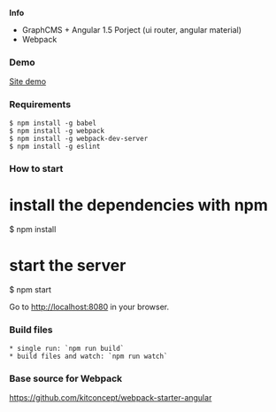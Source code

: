 **Info**

* GraphCMS + Angular 1.5 Porject (ui router, angular material)
* Webpack 

### Demo

[Site demo](http://graphcms.dagthom.as)

### Requirements
```
$ npm install -g babel
$ npm install -g webpack
$ npm install -g webpack-dev-server
$ npm install -g eslint
```


### How to start

# install the dependencies with npm
$ npm install

# start the server
$ npm start

Go to [http://localhost:8080](http://localhost:8080) in your browser.

### Build files
```
* single run: `npm run build`
* build files and watch: `npm run watch`
```
### Base source for Webpack
https://github.com/kitconcept/webpack-starter-angular
